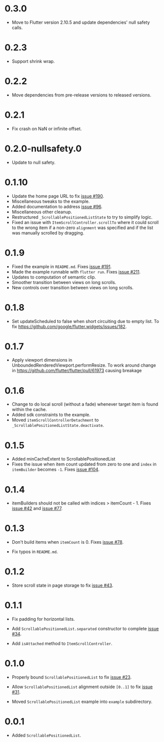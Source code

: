 # 0.3.0
  * Move to Flutter version 2.10.5 and update dependencies' null safety calls.

# 0.2.3
  * Support shrink wrap.
# 0.2.2
  * Move dependencies from pre-release versions to released versions.

# 0.2.1
  * Fix crash on NaN or infinite offset.

# 0.2.0-nullsafety.0
  * Update to null safety.

# 0.1.10
  * Update the home page URL to fix
    [issue #190](https://github.com/google/flutter.widgets/issues/190).
  * Miscellaneous tweaks to the example.
  * Added documentation to address
    [issue #96](https://github.com/google/flutter.widgets/issues/96).
  * Miscellaneous other cleanup.
  * Restructured `_ScrollablePositionedListState` to try to simplify logic.
  * Fixed an issue with `ItemScrollController.scrollTo` where it could scroll to
    the wrong item if a non-zero `alignment` was specified and if the list was
    manually scrolled by dragging.

# 0.1.9
  * Fixed the example in `README.md`.  Fixes
    [issue #191](https://github.com/google/flutter.widgets/issues/191).
  * Made the example runnable with `flutter run`.  Fixes
    [issue #211](https://github.com/google/flutter.widgets/issues/211).
  * Updates to computation of semantic clip.
  * Smoother transition between views on long scrolls.
  * New controls over transition between views on long scrolls.

# 0.1.8
  * Set updateScheduled to false when short circuiting due to empty list.
    To fix https://github.com/google/flutter.widgets/issues/182.

# 0.1.7
  * Apply viewport dimensions in UnboundedRenderedViewport.performResize.
    To work around change in https://github.com/flutter/flutter/pull/61973
    causing breakage

# 0.1.6
  * Change to do local scroll (without a fade) whenever target item is found
    within the cache.
  * Added sdk constraints to the example.
  * Moved `itemScrollControllerDetachment` to
    `_ScrollablePositionedListState.deactivate`.

# 0.1.5

  * Added minCacheExtent to ScrollablePositionedList
  * Fixes the issue when item count updated from zero to one and `index` in
    `itemBuilder` becomes `-1`.  Fixes
    [issue #104](https://github.com/google/flutter.widgets/issues/104).

# 0.1.4

  *  itemBuilders should not be called with indices > itemCount - 1.  Fixes
     [issue #42](https://github.com/google/flutter.widgets/issues/42) and
     [issue #77](https://github.com/google/flutter.widgets/issues/77).

# 0.1.3

  * Don't build items when `itemCount` is 0. Fixes
    [issue #78](https://github.com/google/flutter.widgets/issues/78).

  * Fix typos in `README.md`.

# 0.1.2

  * Store scroll state in page storage to fix
    [issue #43](https://github.com/google/flutter.widgets/issues/43).

# 0.1.1

  * Fix padding for horizontal lists.

  * Add `ScrollablePositionedList.separated` constructor to complete
    [issue #34](https://github.com/google/flutter.widgets/issues/34).

  * Add `isAttached` method to `ItemScrollController`.

# 0.1.0

  * Properly bound `ScrollablePositionedList` to fix
    [issue #23](https://github.com/google/flutter.widgets/issues/23).

  * Allow `ScrollablePositionedList` alignment outside `[0..1]` to fix
    [issue #31](https://github.com/google/flutter.widgets/issues/31).

  * Moved `ScrollablePositionedList` example into `example` subdirectory.

# 0.0.1

* Added `ScrollablePositionedList`.
